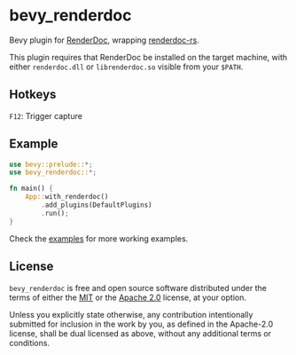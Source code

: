 # bevy_renderdoc

Bevy plugin for [RenderDoc], wrapping [renderdoc-rs].

[RenderDoc]: https://renderdoc.org/
[renderdoc-rs]: https://github.com/ebkalderon/renderdoc-rs

This plugin requires that RenderDoc be installed on the target machine, with
either `renderdoc.dll` or `librenderdoc.so` visible from your `$PATH`.

## Hotkeys
`F12`: Trigger capture

## Example

```rust
use bevy::prelude::*;
use bevy_renderdoc::*;

fn main() {
    App::with_renderdoc()
        .add_plugins(DefaultPlugins)
        .run();
}
```
Check the [examples](/examples) for more working examples.

## License

`bevy_renderdoc` is free and open source software distributed under the terms of
either the [MIT](LICENSE-MIT) or the [Apache 2.0](LICENSE-APACHE) license, at
your option.

Unless you explicitly state otherwise, any contribution intentionally submitted
for inclusion in the work by you, as defined in the Apache-2.0 license, shall be
dual licensed as above, without any additional terms or conditions.
